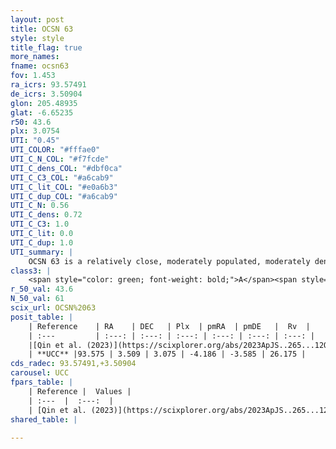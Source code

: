 ```yaml
---
layout: post
title: OCSN 63
style: style
title_flag: true
more_names: 
fname: ocsn63
fov: 1.453
ra_icrs: 93.57491
de_icrs: 3.50904
glon: 205.48935
glat: -6.65235
r50: 43.6
plx: 3.0754
UTI: "0.45"
UTI_COLOR: "#fffae0"
UTI_C_N_COL: "#f7fcde"
UTI_C_dens_COL: "#dbf0ca"
UTI_C_C3_COL: "#a6cab9"
UTI_C_lit_COL: "#e0a6b3"
UTI_C_dup_COL: "#a6cab9"
UTI_C_N: 0.56
UTI_C_dens: 0.72
UTI_C_C3: 1.0
UTI_C_lit: 0.0
UTI_C_dup: 1.0
UTI_summary: |
    OCSN 63 is a relatively close, moderately populated, moderately dense object of very high C3 quality. It was recently reported in the literature.
class3: |
    <span style="color: green; font-weight: bold;">A</span><span style="color: green; font-weight: bold;">A</span>
r_50_val: 43.6
N_50_val: 61
scix_url: OCSN%2063
posit_table: |
    | Reference    | RA    | DEC   | Plx  | pmRA  | pmDE   |  Rv  |
    | :---         | :---: | :---: | :---: | :---: | :---: | :---: |
    |[Qin et al. (2023)](https://scixplorer.org/abs/2023ApJS..265...12Q) | 93.58 | 3.42 | 3.08 | -4.07 | -3.51 | 25.31 |
    | **UCC** |93.575 | 3.509 | 3.075 | -4.186 | -3.585 | 26.175 | 
cds_radec: 93.57491,+3.50904
carousel: UCC
fpars_table: |
    | Reference |  Values |
    | :---  |  :---:  |
    | [Qin et al. (2023)](https://scixplorer.org/abs/2023ApJS..265...12Q) | `E(B-V)=0.07, m-M=7.85, logt=7.3` |
shared_table: |
    
---
```

